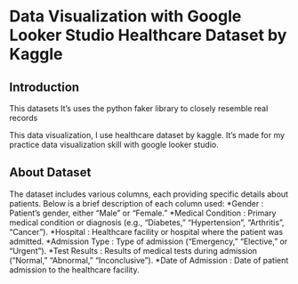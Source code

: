 # Data Visualization with Google Looker Studio Healthcare Dataset by Kaggle

## Introduction
This datasets It’s uses the python faker library to closely resemble real records

This data visualization, I use healthcare dataset by kaggle. It’s made for my practice data visualization skill with google looker studio.

## About Dataset
The dataset includes various columns, each providing specific details about patients. Below is a brief description of each column used:
*Gender : Patient’s gender, either “Male” or “Female.”
*Medical Condition : Primary medical condition or diagnosis (e.g., “Diabetes,” “Hypertension”, “Arthritis”, “Cancer”).
*Hospital : Healthcare facility or hospital where the patient was admitted.
*Admission Type : Type of admission (“Emergency,” “Elective,” or “Urgent”).
*Test Results : Results of medical tests during admission (“Normal,” “Abnormal,” “Inconclusive”).
*Date of Admission : Date of patient admission to the healthcare facility.



